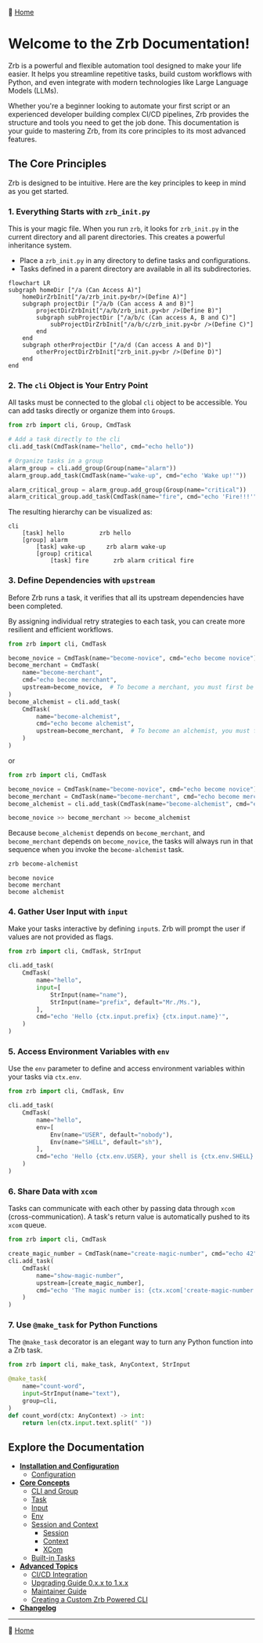 🔖 [Home](../../README.md)

# Welcome to the Zrb Documentation!

Zrb is a powerful and flexible automation tool designed to make your life easier. It helps you streamline repetitive tasks, build custom workflows with Python, and even integrate with modern technologies like Large Language Models (LLMs).

Whether you're a beginner looking to automate your first script or an experienced developer building complex CI/CD pipelines, Zrb provides the structure and tools you need to get the job done. This documentation is your guide to mastering Zrb, from its core principles to its most advanced features.

## The Core Principles

Zrb is designed to be intuitive. Here are the key principles to keep in mind as you get started.

### 1. Everything Starts with `zrb_init.py`

This is your magic file. When you run `zrb`, it looks for `zrb_init.py` in the current directory and all parent directories. This creates a powerful inheritance system.

*   Place a `zrb_init.py` in any directory to define tasks and configurations.
*   Tasks defined in a parent directory are available in all its subdirectories.

```mermaid
flowchart LR
subgraph homeDir ["/a (Can Access A)"]
    homeDirZrbInit["/a/zrb_init.py<br/>(Define A)"]
    subgraph projectDir ["/a/b (Can access A and B)"]
        projectDirZrbInit["/a/b/zrb_init.py<br />(Define B)"]
        subgraph subProjectDir ["/a/b/c (Can access A, B and C)"]
            subProjectDirZrbInit["/a/b/c/zrb_init.py<br />(Define C)"]
        end
    end
    subgraph otherProjectDir ["/a/d (Can access A and D)"]
        otherProjectDirZrbInit["zrb_init.py<br />(Define D)"]
    end
end
```

### 2. The `cli` Object is Your Entry Point

All tasks must be connected to the global `cli` object to be accessible. You can add tasks directly or organize them into `Group`s.

```python
from zrb import cli, Group, CmdTask

# Add a task directly to the cli
cli.add_task(CmdTask(name="hello", cmd="echo hello"))

# Organize tasks in a group
alarm_group = cli.add_group(Group(name="alarm"))
alarm_group.add_task(CmdTask(name="wake-up", cmd="echo 'Wake up!'"))

alarm_critical_group = alarm_group.add_group(Group(name="critical"))
alarm_critical_group.add_task(CmdTask(name="fire", cmd="echo 'Fire!!!'"))

```


The resulting hierarchy can be visualized as:

```
cli
    [task] hello          zrb hello
    [group] alarm
        [task] wake-up      zrb alarm wake-up
        [group] critical
            [task] fire       zrb alarm critical fire
```



### 3. Define Dependencies with `upstream`


Before Zrb runs a task, it verifies that all its upstream dependencies have been completed.

By assigning individual retry strategies to each task, you can create more resilient and efficient workflows.

```python
from zrb import cli, CmdTask

become_novice = CmdTask(name="become-novice", cmd="echo become novice")
become_merchant = CmdTask(
    name="become-merchant",
    cmd="echo become merchant",
    upstream=become_novice,  # To become a merchant, you must first be a novice.
)
become_alchemist = cli.add_task(
    CmdTask(
        name="become-alchemist",
        cmd="echo become alchemist",
        upstream=become_merchant,  # To become an alchemist, you must first be a merchant.
    )
)
```

or

```python
from zrb import cli, CmdTask

become_novice = CmdTask(name="become-novice", cmd="echo become novice")
become_merchant = CmdTask(name="become-merchant", cmd="echo become merchant")
become_alchemist = cli.add_task(CmdTask(name="become-alchemist", cmd="echo become alchemist"))

become_novice >> become_merchant >> become_alchemist
```

Because `become_alchemist` depends on `become_merchant`, and `become_merchant` depends on `become_novice`, the tasks will always run in that sequence when you invoke the `become-alchemist` task.

```sh
zrb become-alchemist
```

```
become novice
become merchant
become alchemist
```

### 4. Gather User Input with `input`

Make your tasks interactive by defining `input`s. Zrb will prompt the user if values are not provided as flags.

```python
from zrb import cli, CmdTask, StrInput

cli.add_task(
    CmdTask(
        name="hello",
        input=[
            StrInput(name="name"),
            StrInput(name="prefix", default="Mr./Ms."),
        ],
        cmd="echo 'Hello {ctx.input.prefix} {ctx.input.name}'",
    )
)
```

### 5. Access Environment Variables with `env`

Use the `env` parameter to define and access environment variables within your tasks via `ctx.env`.

```python
from zrb import cli, CmdTask, Env

cli.add_task(
    CmdTask(
        name="hello",
        env=[
            Env(name="USER", default="nobody"),
            Env(name="SHELL", default="sh"),
        ],
        cmd="echo 'Hello {ctx.env.USER}, your shell is {ctx.env.SHELL}'",
    )
)
```

### 6. Share Data with `xcom`

Tasks can communicate with each other by passing data through `xcom` (cross-communication). A task's return value is automatically pushed to its `xcom` queue.

```python
from zrb import cli, CmdTask

create_magic_number = CmdTask(name="create-magic-number", cmd="echo 42")
cli.add_task(
    CmdTask(
        name="show-magic-number",
        upstream=[create_magic_number],
        cmd="echo 'The magic number is: {ctx.xcom['create-magic-number'].pop()}'",
    )
)
```

### 7. Use `@make_task` for Python Functions

The `@make_task` decorator is an elegant way to turn any Python function into a Zrb task.

```python
from zrb import cli, make_task, AnyContext, StrInput

@make_task(
    name="count-word",
    input=StrInput(name="text"),
    group=cli,
)
def count_word(ctx: AnyContext) -> int:
    return len(ctx.input.text.split(" "))
```

## Explore the Documentation


*   [**Installation and Configuration**](./installation-and-configuration/README.md)
    *   [Configuration](./installation-and-configuration/configuration/README.md)
*   [**Core Concepts**](./core-concepts/README.md)
    *   [CLI and Group](./core-concepts/cli-and-group.md)
    *   [Task](./core-concepts/task/README.md)
    *   [Input](./core-concepts/input/README.md)
    *   [Env](./core-concepts/env/README.md)
    *   [Session and Context](./core-concepts/session-and-context/README.md)
        *   [Session](./core-concepts/session-and-context/session.md)
        *   [Context](./core-concepts/session-and-context/context.md)
        *   [XCom](./core-concepts/session-and-context/xcom.md)
    *   [Built-in Tasks](./core-concepts/builtin-tasks.md)
*   [**Advanced Topics**](./advanced-topics/README.md)
    *   [CI/CD Integration](./advanced-topics/ci_cd.md)
    *   [Upgrading Guide 0.x.x to 1.x.x](./advanced-topics/upgrading_guide_0_to_1.md)
    *   [Maintainer Guide](./advanced-topics/maintainer-guide.md)
    *   [Creating a Custom Zrb Powered CLI](./advanced-topics/creating-custom-zrb-powered-cli.md)
*   [**Changelog**](./changelog.md)


---
🔖 [Home](../../README.md)